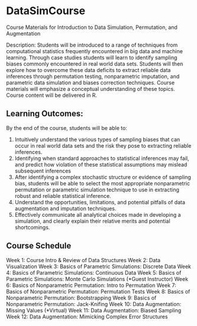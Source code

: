 # DataSimCourse
Course Materials for Introduction to Data Simulation, Permutation, and Augmentation

Description: Students will be introduced to a range of techniques from computational statistics frequently encountered in big data and machine learning. Through case studies students will learn to identify sampling biases commonly encountered in real world data sets. Students will then explore how to overcome these data deficits to extract reliable data inferences through permutation testing, nonparametric imputation, and parametric data simulation and biases correction techniques. Course materials will emphasize a conceptual understanding of these topics. Course content will be delivered in R.

## Learning Outcomes:
By the end of the course, students will be able to:

1.	Intuitively understand the various types of sampling biases that can occur in real world data sets and the risk they pose to extracting reliable inferences.
2.	Identifying when standard approaches to statistical inferences may fail, and predict how violation of these statistical assumptions may mislead subsequent inferences
3.	After identifying a complex stochastic structure or evidence of sampling bias, students will be able to select the most appropriate nonparametric permutation or parametric simulation technique to use in extracting robust and reliable statistical inference. 
4.	Understand the opportunities, limitations, and potential pitfalls of data augmentation and imputation techniques.
5.	Effectively communicate all analytical choices made in developing a simulation, and clearly explain their relative merits and potential shortcomings.

## Course Schedule 

Week 1: Course Intro & Review of Data Structures 
Week 2: Data Visualization
Week 3: Basics of Parametric Simulations: Discrete Data
Week 4: Basics of Parametric Simulations: Continuous Data
Week 5: Basics of Parametric Simulations: Monte Carlo Simulations (*Guest Instructor)
Week 6: Basics of Nonparametric Permutation: Intro to Permutation
Week 7: Basics of Nonparametric Permutation: Permutation Tests
Week 8: Basics of Nonparametric Permutation: Bootstrapping
Week 9: Basics of Nonparametric Permutation: Jack-Knifing
Week 10: Data Augmentation: Missing Values (*Virtual)
Week 11: Data Augmentation: Biased Sampling
Week 12: Data Augmentation: Mimicking Complex Error Structures
